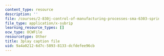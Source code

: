 ```yaml
---
content_type: resource
description: ''
file: /courses/2-830j-control-of-manufacturing-processes-sma-6303-spring-2008/9a4a02126d7c58938133dcfdefee96cb_qyAoSHisZtU.vtt
file_type: application/x-subrip
learning_resource_types: []
ocw_type: OCWFile
resourcetype: Other
title: 3play caption file
uid: 9a4a0212-6d7c-5893-8133-dcfdefee96cb
---
```

